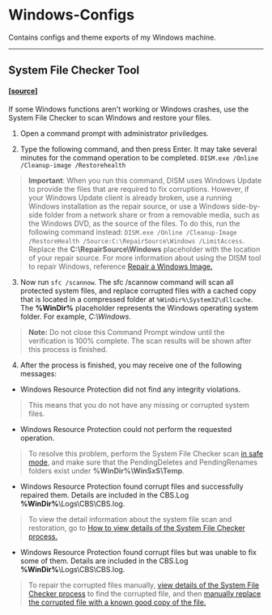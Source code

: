 # Windows-Configs

Contains configs and theme exports of my Windows machine.

----------------------------

## System File Checker Tool
#### [[source](https://support.microsoft.com/en-us/topic/use-the-system-file-checker-tool-to-repair-missing-or-corrupted-system-files-79aa86cb-ca52-166a-92a3-966e85d4094e)]
If some Windows functions aren't working or Windows crashes, use the System File Checker to scan Windows and restore your files.

1. Open a command prompt with administrator priviledges. 

2. Type the following command, and then press Enter.  It may take several minutes for the command operation to be completed. ```DISM.exe /Online /Cleanup-image /Restorehealth```
> **Important**: When you run this command, DISM uses Windows Update to provide the files that are required to fix corruptions. However, if your Windows Update client is already broken, use a running Windows installation as the repair source, or use a Windows side-by-side folder from a network share or from a removable media, such as the Windows DVD, as the source of the files. To do this, run the following command instead: ```DISM.exe /Online /Cleanup-Image /RestoreHealth /Source:C:\RepairSource\Windows /LimitAccess```. Replace the **C:\RepairSource\Windows** placeholder with the location of your repair source. For more information about using the DISM tool to repair Windows, reference [Repair a Windows Image.](http://technet.microsoft.com/library/hh824869.aspx)

3. Now run ```sfc /scannow```. The sfc /scannow command will scan all protected system files, and replace corrupted files with a cached copy that is located in a compressed folder at `%WinDir%\System32\dllcache`. The **%WinDir%** placeholder represents the Windows operating system folder. For example, *C:\Windows*.
> **Note:** Do not close this Command Prompt window until the verification is 100% complete. The scan results will be shown after this process is finished.

4. After the process is finished, you may receive one of the following messages: 
  * Windows Resource Protection did not find any integrity violations. 
  > This means that you do not have any missing or corrupted system files.
 
  * Windows Resource Protection could not perform the requested operation. 
  > To resolve this problem, perform the System File Checker scan [in safe mode](http://windows.microsoft.com/windows/start-computer-safe-mode), and make sure that the PendingDeletes and PendingRenames folders exist under **%WinDir%\WinSxS\Temp**.
  
  * Windows Resource Protection found corrupt files and successfully repaired them. Details are included in the CBS.Log **%WinDir%**\Logs\CBS\CBS.log. 
  > To view the detail information about the system file scan and restoration, go to [How to view details of the System File Checker process.](https://support.microsoft.com/en-us/topic/use-the-system-file-checker-tool-to-repair-missing-or-corrupted-system-files-79aa86cb-ca52-166a-92a3-966e85d4094e#bkmk_cbs_log)
  
  * Windows Resource Protection found corrupt files but was unable to fix some of them. Details are included in the CBS.Log **%WinDir%**\Logs\CBS\CBS.log. 
  > To repair the corrupted files manually, [view details of the System File Checker process](https://support.microsoft.com/en-us/topic/use-the-system-file-checker-tool-to-repair-missing-or-corrupted-system-files-79aa86cb-ca52-166a-92a3-966e85d4094e#bkmk_cbs_log) to find the corrupted file, and then [manually replace the corrupted file with a known good copy of the file.](https://support.microsoft.com/en-us/topic/use-the-system-file-checker-tool-to-repair-missing-or-corrupted-system-files-79aa86cb-ca52-166a-92a3-966e85d4094e#bkmk_manually_repair)

